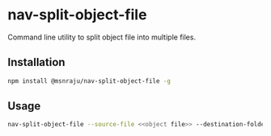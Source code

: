 # nav-split-object-file
Command line utility to split object file into multiple files.


## Installation

```sh
npm install @msnraju/nav-split-object-file -g

```

## Usage

```sh
nav-split-object-file --source-file <<object file>> --destination-folder <<destination folder>> --create-folder
```